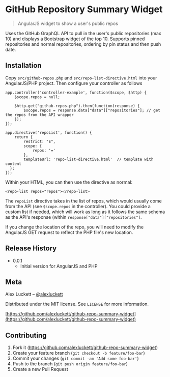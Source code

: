 # GitHub Repository Summary Widget
> AngularJS widget to show a user's public repos

Uses the GitHub GraphQL API to pull in the user's public repositories (max 10) and displays a Bootstrap widget of the top 10. Supports pinned repositories and normal repositories, ordering by pin status and then push date.

## Installation
Copy `src/github-repos.php` and `src/repo-list-directive.html` into your AngularJS/PHP project. Then configure your controller as follows

```
app.controller('controller-example', function($scope, $http) {
    $scope.repos = null;

    $http.get("github-repos.php").then(function(response) {
        $scope.repos = response.data["data"]["repositories"]; // get the repos from the API wrapper
    });
});

app.directive('repoList', function() {
    return {
        restrict: "E",
        scope: {
            repos: '='
        },
        templateUrl: 'repo-list-directive.html'  // template with content
  }; 
});
```

Within your HTML, you can then use the directive as normal:

```
<repo-list repos="repos"></repo-list>
```

The `repoList` directive takes in the list of repos, which would usually come from the API (see `$scope.repos` in the controller). You could provide a custom list if needed, which will work as long as it follows the same schema as the API's response (within `response["data"]["repositories"]`.

If you change the location of the repo, you will need to modify the AngularJS GET request to reflect the PHP file's new location.

## Release History
* 0.0.1
    * Initial version for AngularJS and PHP

## Meta
Alex Luckett – [@alexluckett](https://twitter.com/alexluckett)

Distributed under the MIT license. See ``LICENSE`` for more information.

[https://github.com/alexluckett/github-repo-summary-widget](https://github.com/alexluckett/github-repo-summary-widget)

## Contributing
1. Fork it (<https://github.com/alexluckett/github-repo-summary-widget>)
2. Create your feature branch (`git checkout -b feature/foo-bar`)
3. Commit your changes (`git commit -am 'Add some foo-bar'`)
4. Push to the branch (`git push origin feature/foo-bar`)
5. Create a new Pull Request
